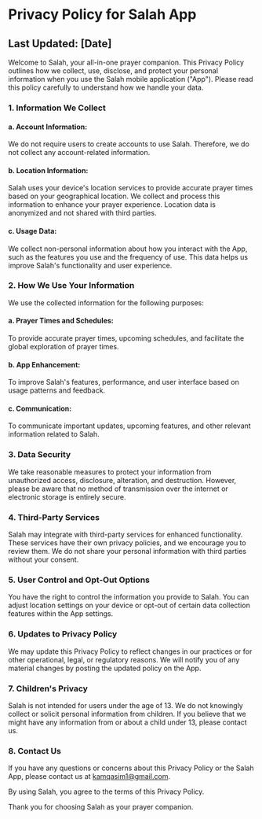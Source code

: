 # Privacy Policy for Salah App

## Last Updated: [Date]

Welcome to Salah, your all-in-one prayer companion. This Privacy Policy outlines how we collect, use, disclose, and protect your personal information when you use the Salah mobile application ("App"). Please read this policy carefully to understand how we handle your data.

### 1. Information We Collect

#### a. Account Information:
We do not require users to create accounts to use Salah. Therefore, we do not collect any account-related information.

#### b. Location Information:
Salah uses your device's location services to provide accurate prayer times based on your geographical location. We collect and process this information to enhance your prayer experience. Location data is anonymized and not shared with third parties.

#### c. Usage Data:
We collect non-personal information about how you interact with the App, such as the features you use and the frequency of use. This data helps us improve Salah's functionality and user experience.

### 2. How We Use Your Information

We use the collected information for the following purposes:

#### a. Prayer Times and Schedules:
To provide accurate prayer times, upcoming schedules, and facilitate the global exploration of prayer times.

#### b. App Enhancement:
To improve Salah's features, performance, and user interface based on usage patterns and feedback.

#### c. Communication:
To communicate important updates, upcoming features, and other relevant information related to Salah.

### 3. Data Security

We take reasonable measures to protect your information from unauthorized access, disclosure, alteration, and destruction. However, please be aware that no method of transmission over the internet or electronic storage is entirely secure.

### 4. Third-Party Services

Salah may integrate with third-party services for enhanced functionality. These services have their own privacy policies, and we encourage you to review them. We do not share your personal information with third parties without your consent.

### 5. User Control and Opt-Out Options

You have the right to control the information you provide to Salah. You can adjust location settings on your device or opt-out of certain data collection features within the App settings.

### 6. Updates to Privacy Policy

We may update this Privacy Policy to reflect changes in our practices or for other operational, legal, or regulatory reasons. We will notify you of any material changes by posting the updated policy on the App.

### 7. Children's Privacy

Salah is not intended for users under the age of 13. We do not knowingly collect or solicit personal information from children. If you believe that we might have any information from or about a child under 13, please contact us.

### 8. Contact Us

If you have any questions or concerns about this Privacy Policy or the Salah App, please contact us at [kamqasim1@gmail.com](mailto:kamqasim1@gmail.com).

By using Salah, you agree to the terms of this Privacy Policy.

Thank you for choosing Salah as your prayer companion.

